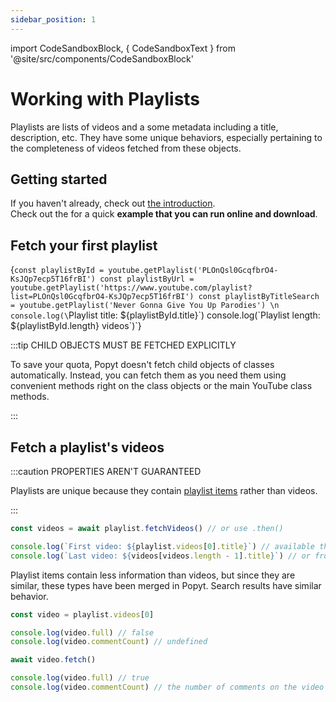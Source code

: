 ```yaml
---
sidebar_position: 1
---
```

import CodeSandboxBlock, { CodeSandboxText } from '@site/src/components/CodeSandboxBlock'

# Working with Playlists
Playlists are lists of videos and a some metadata including a title, description, etc. They have some unique behaviors, especially pertaining to the completeness of videos fetched from these objects.

## Getting started
If you haven't already, check out [the introduction](../intro).  
Check out the <b><a href='https://runkit.com/brandonbothell/fetch-a-playlist' target='_blank'><CodeSandboxText /></a></b> for a quick **example
that you can run online and download**.

## Fetch your first playlist

<CodeSandboxBlock
  language="js"
  url="https://runkit.com/brandonbothell/fetch-a-playlist">
{`const playlistById = youtube.getPlaylist('PLOnQsl0GcqfbrO4-KsJQp7ecp5T16frBI')
const playlistByUrl = youtube.getPlaylist('https://www.youtube.com/playlist?list=PLOnQsl0GcqfbrO4-KsJQp7ecp5T16frBI')
const playlistByTitleSearch = youtube.getPlaylist('Never Gonna Give You Up Parodies')
\n
console.log(\`Playlist title: $\{playlistById.title}\`)
console.log(\`Playlist length: $\{playlistById.length} videos\`)`}
</CodeSandboxBlock>

:::tip CHILD OBJECTS MUST BE FETCHED EXPLICITLY

To save your quota, Popyt doesn't fetch child objects of classes automatically.
Instead, you can fetch them as you need them using convenient methods right on the class objects or the main YouTube class methods.

:::

## Fetch a playlist's videos
:::caution PROPERTIES AREN'T GUARANTEED

Playlists are unique because they contain [playlist items](https://developers.google.com/youtube/v3/docs/playlistItems#resource-representation) rather than videos.

:::

```js
const videos = await playlist.fetchVideos() // or use .then()

console.log(`First video: ${playlist.videos[0].title}`) // available through the original object
console.log(`Last video: ${videos[videos.length - 1].title}`) // or from the return value of the method
```

Playlist items contain less information than videos, but since they are similar, these types have been merged in Popyt. Search results have similar behavior.

```js
const video = playlist.videos[0]

console.log(video.full) // false
console.log(video.commentCount) // undefined

await video.fetch()

console.log(video.full) // true
console.log(video.commentCount) // the number of comments on the video
```
